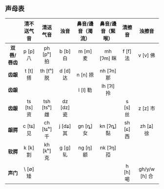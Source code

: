 ## 声母表

|               |  清不送气音  |    清送气音    |     浊音     | 鼻音/邊音（濁流） | 鼻音/邊音（緊喉） |   清擦音    |     浊擦音      |
| :-----------: | :----------: | :------------: | :----------: | :---------------: | :---------------: | :---------: | :-------------: |
| **双唇/唇齿** |  p \[p\] 八  |  ph \[pʰ\] 拍  |  b \[b\] 白  |    m \[m\] 麦     |   mh \[ʔm\] 眯    | f \[f\] 法  |   v \[v\] 佛    |
|   **齿龈**    |  t \[t\] 搭  |  th \[tʰ\] 脱  |  d \[d\] 达  |    n \[n\] 捺     |   nh \[ʔn\] 那    |             |                 |
|   **齿龈**    |              |                |              |    l \[l\] 勒     |   lh \[ʔl\] 拎    |             |                 |
|   **齿龈**    | ts \[ts\] 资 | tsh \[tsʰ\] 雌 | dz \[dz\] 瓷 |                   |                   | s \[s\] 丝  |   z \[z\] 市    |
|   **龈腭**    | c \[tɕ\] 见  | ch \[tɕʰ\] 千  | j \[dʑ\] 其  |    gn \[ȵ\] 女    |   kn \[ʔȵ\] 黏    | sh \[ɕ\] 西 |   zh \[ʑ\] 徐   |
|   **软腭**    |  k \[k\] 割  |  kh \[kʰ\] 克  |  g \[ɡ\] 轧  |    ng \[ŋ\] 额    |   nk \[ʔŋ\] 孲    |             |                 |
|   **声门**    |  \ \[∅\] 矮  |                |              |                   |                   | h \[h\] 喝  | gh/y/w \[ɦ\] 合 |
